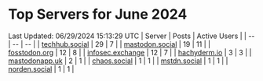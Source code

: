 # Top Servers for June 2024
Last Updated: 06/29/2024 15:13:29 UTC
| Server | Posts | Active Users |
| -- | -- | -- |
| [techhub.social](https://techhub.social/tags/PowerShell) | 29 | 7 |
| [mastodon.social](https://mastodon.social/tags/PowerShell) | 19 | 11 |
| [fosstodon.org](https://fosstodon.org/tags/PowerShell) | 12 | 8 |
| [infosec.exchange](https://infosec.exchange/tags/PowerShell) | 12 | 7 |
| [hachyderm.io](https://hachyderm.io/tags/PowerShell) | 3 | 3 |
| [mastodonapp.uk](https://mastodonapp.uk/tags/PowerShell) | 2 | 1 |
| [chaos.social](https://chaos.social/tags/PowerShell) | 1 | 1 |
| [mstdn.social](https://mstdn.social/tags/PowerShell) | 1 | 1 |
| [norden.social](https://norden.social/tags/PowerShell) | 1 | 1 |
